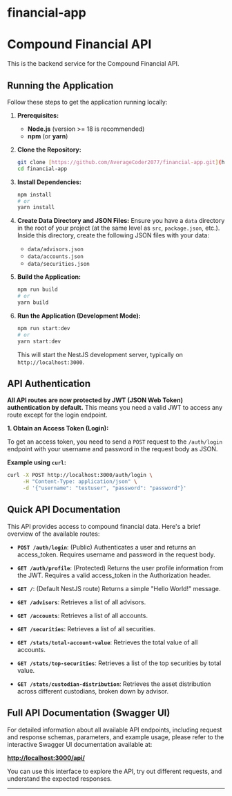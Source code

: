 # financial-app
# Compound Financial API

This is the backend service for the Compound Financial API.

## Running the Application

Follow these steps to get the application running locally:

1.  **Prerequisites:**
    * **Node.js** (version >= 18 is recommended)
    * **npm** (or **yarn**)

2.  **Clone the Repository:**
    ```bash
    git clone [https://github.com/AverageCoder2077/financial-app.git](https://github.com/AverageCoder2077/financial-app.git)
    cd financial-app
    ```

3.  **Install Dependencies:**
    ```bash
    npm install
    # or
    yarn install
    ```

4.  **Create Data Directory and JSON Files:**
    Ensure you have a `data` directory in the root of your project (at the same level as `src`, `package.json`, etc.). Inside this directory, create the following JSON files with your data:
    * `data/advisors.json`
    * `data/accounts.json`
    * `data/securities.json`


5.  **Build the Application:**
    ```bash
    npm run build
    # or
    yarn build
    ```

6.  **Run the Application (Development Mode):**
    ```bash
    npm run start:dev
    # or
    yarn start:dev
    ```
    This will start the NestJS development server, typically on `http://localhost:3000`.
    
## API Authentication

**All API routes are now protected by JWT (JSON Web Token) authentication by default.** This means you need a valid JWT to access any route except for the login endpoint.

**1. Obtain an Access Token (Login):**

To get an access token, you need to send a `POST` request to the `/auth/login` endpoint with your username and password in the request body as JSON.

**Example using `curl`:**
```bash
curl -X POST http://localhost:3000/auth/login \
     -H "Content-Type: application/json" \
     -d '{"username": "testuser", "password": "password"}'
```



## Quick API Documentation

This API provides access to compound financial data. Here's a brief overview of the available routes:
* **`POST /auth/login`**: (Public) Authenticates a user and returns an access_token. Requires username and password in the request body.
 
* **`GET /auth/profile`**: (Protected) Returns the user profile information from the JWT. Requires a valid access_token in the Authorization header.
  
* **`GET /`**: (Default NestJS route) Returns a simple "Hello World!" message.

* **`GET /advisors`**: Retrieves a list of all advisors.

* **`GET /accounts`**: Retrieves a list of all accounts.

* **`GET /securities`**: Retrieves a list of all securities.

* **`GET /stats/total-account-value`**: Retrieves the total value of all accounts.

* **`GET /stats/top-securities`**: Retrieves a list of the top securities by total value.

* **`GET /stats/custodian-distribution`**: Retrieves the asset distribution across different custodians, broken down by advisor.

## Full API Documentation (Swagger UI)

For detailed information about all available API endpoints, including request and response schemas, parameters, and example usage, please refer to the interactive Swagger UI documentation available at:

**[http://localhost:3000/api/](http://localhost:3000/api/)**

You can use this interface to explore the API, try out different requests, and understand the expected responses.

---
